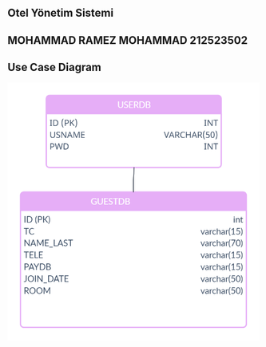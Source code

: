 ## Otel Yönetim Sistemi

## MOHAMMAD RAMEZ MOHAMMAD 212523502

## Use Case Diagram
![use-case-diagram](./UML_DATABASE/UMLSQL.jpg)
